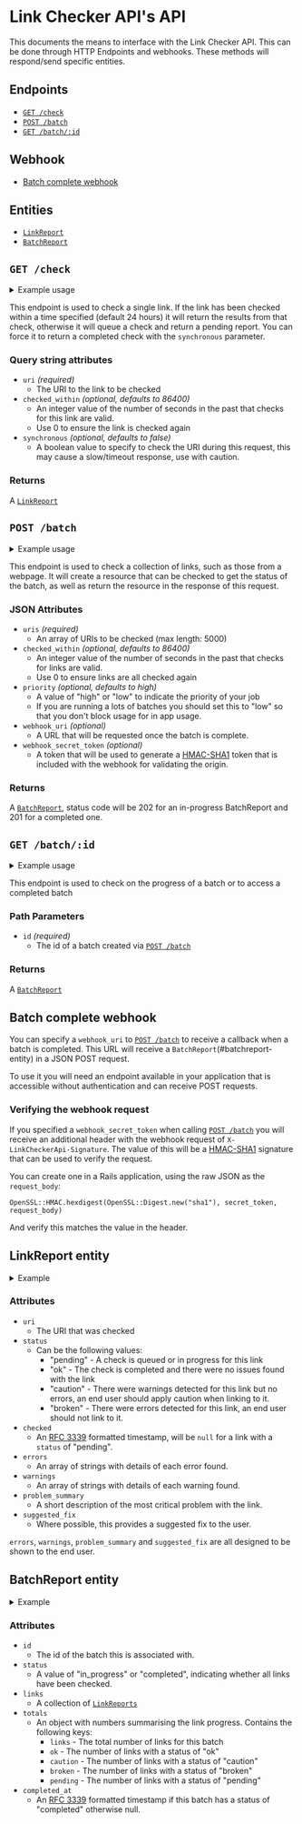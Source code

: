 # Link Checker API's API

This documents the means to interface with the Link Checker API. This can be
done through HTTP Endpoints and webhooks. These methods will respond/send
specific entities.

## Endpoints

- [`GET /check`](#get-check)
- [`POST /batch`](#post-batch)
- [`GET /batch/:id`](#get-batchid)

## Webhook

- [Batch complete webhook](#batch-complete-webhook)

## Entities

- [`LinkReport`](#linkreport-entity)
- [`BatchReport`](#batchreport-entity)

## `GET /check`

<details>
  <summary>Example usage</summary>

```
$ curl -s http://link-checker-api.dev.gov.uk/check\?uri\=https%3A%2F%2Fwww.gov.uk%2F | jq
{
  "uri": "https://www.gov.uk/",
  "status": "pending",
  "checked": null,
  "errors": [],
  "warnings": [],
  "problem_summary": null,
  "suggested_fix": null
}
```

```
$ curl -s http://link-checker-api.dev.gov.uk/check\?uri\=https%3A%2F%2Fwww.gov.uk%2F\&synchronous\=true | jq
{
  "uri": "https://www.gov.uk/",
  "status": "ok",
  "checked": "2017-04-12T18:47:16Z",
  "errors": [],
  "warnings": [],
  "problem_summary": null,
  "suggested_fix": null
}
```

</details>

This endpoint is used to check a single link. If the link has been checked
within a time specified (default 24 hours) it will return the results from
that check, otherwise it will queue a check and return a pending report. You
can force it to return a completed check with the `synchronous` parameter.

### Query string attributes

- `uri` *(required)*
  - The URI to the link to be checked
- `checked_within` *(optional, defaults to 86400)*
  - An integer value of the number of seconds in the past that checks for this
    link are valid.
  - Use 0 to ensure the link is checked again
- `synchronous` *(optional, defaults to false)*
  - A boolean value to specify to check the URI during this request, this may
    cause a slow/timeout response, use with caution.

### Returns

A [`LinkReport`](#linkreport-entity)

## `POST /batch`

<details>
  <summary>Example usage</summary>

```
$ curl -s -H "Content-Type: application/json" -X POST -d '{"uris": ["https://www.gov.uk/", "https://www.gov.uk/search", "https://www.gov.uk/404"], "webhook_uri": "http://my-awesome-micro.service/link-checker-callback", "webhook_secret_token": "AzfenrtbCBMqqta1WEh3BQgViXZQtEdXCxBQ1P9VKN4="}' http://link-checker-api.dev.gov.uk/batch | jq
{
  "id": 137125,
  "status": "in_progress",
  "links": [
    {
      "uri": "https://www.gov.uk/",
      "status": "ok",
      "checked": "2017-04-12T18:47:16Z",
      "errors": [],
      "warnings": [],
      "problem_summary": null,
      "suggested_fix": null
    },
    {
      "uri": "https://www.gov.uk/404",
      "status": "broken",
      "checked": "2017-04-12T16:30:39Z",
      "errors": [
        "Received 404 response from the server."
      ],
      "warnings": [],
      "problem_summary": "404 error (page not found)",
      "suggested_fix": ""
    },
    {
      "uri": "https://www.gov.uk/search",
      "status": "pending",
      "checked": null,
      "errors": [],
      "warnings": [],
      "problem_summary": null,
      "suggested_fix": null
    }
  ],
  "totals": {
    "links": 3,
    "ok": 1,
    "caution": 0,
    "broken": 1,
    "pending": 1
  },
  "completed_at": null
}
```

</details>

This endpoint is used to check a collection of links, such as those from a
webpage. It will create a resource that can be checked to get the status of
the batch, as well as return the resource in the response of this request.

### JSON Attributes

- `uris` *(required)*
  - An array of URIs to be checked (max length: 5000)
- `checked_within` *(optional, defaults to 86400)*
  - An integer value of the number of seconds in the past that checks for links
    are valid.
  - Use 0 to ensure links are all checked again
- `priority` *(optional, defaults to high)*
  - A value of "high" or "low" to indicate the priority of your job
  - If you are running a lots of batches you should set this to "low" so that
    you don't block usage for in app usage.
- `webhook_uri` *(optional)*
  - A URL that will be requested once the batch is complete.
- `webhook_secret_token` *(optional)*
  - A token that will be used to generate a [HMAC-SHA1][hmac-sha1] token that
    is included with the webhook for validating the origin.

### Returns

A [`BatchReport`](#batchreport-entity), status code will be 202 for an in-progress
BatchReport and 201 for a completed one.

## `GET /batch/:id`

<details>
  <summary>Example usage</summary>

```
$ curl -s http://link-checker-api.dev.gov.uk/batch/137125 | jq
{
  "id": 137125,
  "status": "completed",
  "links": [
    {
      "uri": "https://www.gov.uk/",
      "status": "ok",
      "checked": "2017-04-12T18:47:16Z",
      "errors": [],
      "warnings": [],
      "problem_summary": null,
      "suggested_fix": null
    },
    {
      "uri": "https://www.gov.uk/404",
      "status": "broken",
      "checked": "2017-04-12T16:30:39Z",
      "errors": [
        "Received 404 response from the server."
      ],
      "warnings": [],
      "problem_summary": "404 error (page not found)",
      "suggested_fix": ""
    },
    {
      "uri": "https://www.gov.uk/search",
      "status": "ok",
      "checked": "2017-04-12T18:55:29Z",
      "errors": [],
      "warnings": [],
      "problem_summary": null,
      "suggested_fix": null
    }
  ],
  "totals": {
    "links": 3,
    "ok": 2,
    "caution": 0,
    "broken": 1,
    "pending": 0
  },
  "completed_at": "2017-04-12T18:55:29Z"
}
```

</details>

This endpoint is used to check on the progress of a batch or to access
a completed batch

### Path Parameters

- `id` *(required)*
  - The id of a batch created via [`POST /batch`](#post-batch)

### Returns

A [`BatchReport`](#batchreport-entity)

## Batch complete webhook

You can specify a `webhook_uri` to [`POST /batch`](#post-batch) to receive a
callback when a batch is completed. This URL will receive a
`BatchReport`(#batchreport-entity) in a JSON POST request.

To use it you will need an endpoint available in your application that is
accessible without authentication and can receive POST requests.

### Verifying the webhook request

If you specified a `webhook_secret_token` when calling
[`POST /batch`](#post-batch) you will receive an additional header with the
webhook request of `X-LinkCheckerApi-Signature`. The value of this will be
a [HMAC-SHA1][hmac-sha1] signature that can be used to verify the request.

You can create one in a Rails application, using the raw JSON as the
`request_body`:

```
OpenSSL::HMAC.hexdigest(OpenSSL::Digest.new("sha1"), secret_token, request_body)
```

And verify this matches the value in the header.

## LinkReport entity

<details>
  <summary>Example</summary>

```
{
  "uri": "https://www.gov.uk/",
  "status": "ok",
  "checked": "2017-04-12T18:47:16Z",
  "errors": [],
  "warnings": [],
  "problem_summary": null,
  "suggested_fix": null
}
```

</details>

### Attributes

- `uri`
  - The URI that was checked
- `status`
  - Can be the following values:
    - "pending" - A check is queued or in progress for this link
    - "ok" - The check is completed and there were no issues found with the
      link
    - "caution" - There were warnings detected for this link but no errors, an
      end user should apply caution when linking to it.
    - "broken" - There were errors detected for this link, an end user should
      not link to it.
- `checked`
  - An [RFC 3339][rfc-3339] formatted timestamp, will be `null` for a link with a
    `status` of "pending".
- `errors`
  - An array of strings with details of each error found.
- `warnings`
  - An array of strings with details of each warning found.
- `problem_summary`
  - A short description of the most critical problem with the link.
- `suggested_fix`
  - Where possible, this provides a suggested fix to the user.

`errors`, `warnings`, `problem_summary` and `suggested_fix` are all designed to
be shown to the end user.

## BatchReport entity

<details>
  <summary>Example</summary>

```
{
  "id": 137125,
  "status": "completed",
  "links": [
    {
      "uri": "https://www.gov.uk/",
      "status": "ok",
      "checked": "2017-04-12T18:47:16Z",
      "errors": [],
      "warnings": [],
      "problem_summary": null,
      "suggested_fix": null
    },
    {
      "uri": "https://www.gov.uk/404",
      "status": "broken",
      "checked": "2017-04-12T16:30:39Z",
      "errors": [
        "Received 404 response from the server."
      ],
      "warnings": [],
      "problem_summary": "404 error (page not found)",
      "suggested_fix": ""
    },
    {
      "uri": "https://www.gov.uk/search",
      "status": "ok",
      "checked": "2017-04-12T18:55:29Z",
      "errors": [],
      "warnings": [],
      "problem_summary": null,
      "suggested_fix": null
    }
  ],
  "totals": {
    "links": 3,
    "ok": 2,
    "caution": 0,
    "broken": 1,
    "pending": 0
  },
  "completed_at": "2017-04-12T18:55:29Z"
}
```

</details>

### Attributes

- `id`
  - The id of the batch this is associated with.
- `status`
  - A value of "in_progress" or "completed", indicating whether all links have
    been checked.
- `links`
  - A collection of [`LinkReports`](#linkreport-entity)
- `totals`
  - An object with numbers summarising the link progress. Contains the
    following keys:
    - `links` - The total number of links for this batch
    - `ok` - The number of links with a status of "ok"
    - `caution` - The number of links with a status of "caution"
    - `broken` - The number of links with a status of "broken"
    - `pending` - The number of links with a status of "pending"
- `completed_at`
  - An [RFC 3339][rfc-3339] formatted timestamp if this batch has a status of
    "completed" otherwise null.

[hmac-sha1]: https://en.wikipedia.org/wiki/Hash-based_message_authentication_code
[rfc-3339]: https://www.ietf.org/rfc/rfc3339.txt
